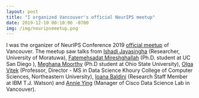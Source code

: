 ```yaml
---
layout: post
title: "I organized Vancouver's official NeurIPS meetup"
date: 2019-12-10 00:10:06 -0700
img: /img/neuripsmeetup.png
---
```


I was the organizer of NeurIPS Conference 2019 [official meetup](https://www.google.com/maps/d/u/0/viewer?mid=1ezbjW7AGg_9APIshVTu09uhJbXkMO5SI&ll=17.281210494679804%2C13.98394220000003&z=2) of Vancouver. The meetup saw talks from [Ishadi Jayasingha](https://www.linkedin.com/in/ishadijayasinghe/) (Researcher, University of Moratuwa), [Fatemehsadat Mireshghallah](https://cseweb.ucsd.edu/~fmireshg/) (Ph.D. student at UC San Diego ), [Meghana Moorthy](https://meghu2791.github.io/) (Ph.D student at Ohio State University), [Olga Vitek](https://www.khoury.northeastern.edu/people/olga-vitek/) (Professor, Director - MS in Data Science Khoury College of Computer Sciences, Northeastern University), [Ioana Baldini](https://researcher.watson.ibm.com/researcher/view.php?person=us-ioana) (Research Staff Member at IBM T.J. Watson) and [Annie Ying](http://www.annieying.ca/) (Manager of Cisco Data Science Lab in Vancouver).